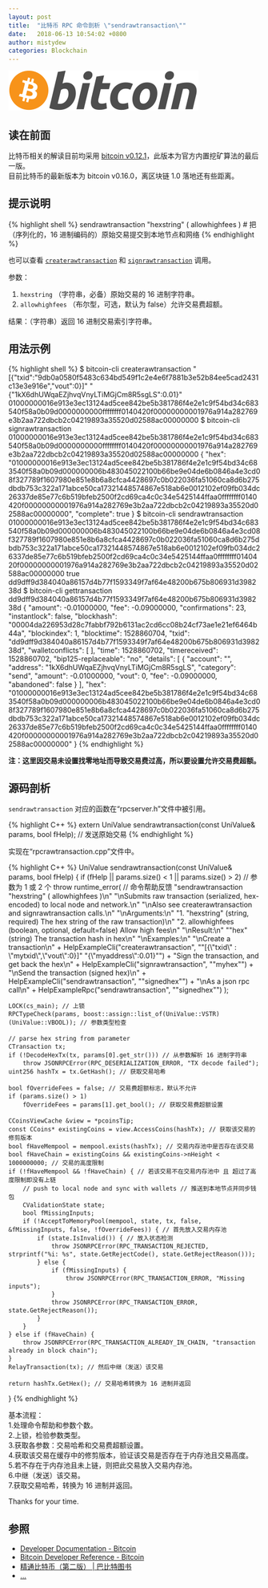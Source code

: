 ```yaml
---
layout: post
title:  "比特币 RPC 命令剖析 \"sendrawtransaction\""
date:   2018-06-13 10:54:02 +0800
author: mistydew
categories: Blockchain
---
```

![bitcoin](/images/20180504/bitcoin.svg)

## 读在前面
比特币相关的解读目前均采用 [bitcoin v0.12.1](https://github.com/bitcoin/bitcoin/tree/v0.12.1)，此版本为官方内置挖矿算法的最后一版。<br>
目前比特币的最新版本为 bitcoin v0.16.0，离区块链 1.0 落地还有些距离。

## 提示说明

{% highlight shell %}
sendrawtransaction "hexstring" ( allowhighfees ) # 把（序列化的，16 进制编码的）原始交易提交到本地节点和网络
{% endhighlight %}

也可以查看 [`createrawtransaction`](/2018/06/13/bitcoin-rpc-command-createrawtransaction) 和 [`signrawtransaction`](/2018/06/13/bitcoin-rpc-command-signrawtransaction) 调用。

参数：<br>
1. `hexstring` （字符串，必备）原始交易的 16 进制字符串。<br>
2. `allowhighfees` （布尔型，可选，默认为 false）允许交易费超额。

结果：（字符串）返回 16 进制交易索引字符串。

## 用法示例

{% highlight shell %}
$ bitcoin-cli createrawtransaction "[{\"txid\":\"9db0a0580f5483c634bd549f1c2e4e6f7881b3e52b84ee5cad2431c13e3e916e\",\"vout\":0}]" "{\"1kX6dhUWqaEZjhvqVnyLTiMGjCm8R5sgLS\":0.01}"
01000000016e913e3ec13124ad5cee842be5b381786f4e2e1c9f54bd34c683540f58a0b09d0000000000ffffffff0140420f00000000001976a914a282769e3b2aa722dbcb2c04219893a35520d02588ac00000000
$ bitcoin-cli signrawtransaction 01000000016e913e3ec13124ad5cee842be5b381786f4e2e1c9f54bd34c683540f58a0b09d0000000000ffffffff0140420f00000000001976a914a282769e3b2aa722dbcb2c04219893a35520d02588ac00000000
{
  "hex": "01000000016e913e3ec13124ad5cee842be5b381786f4e2e1c9f54bd34c683540f58a0b09d000000006b483045022100b66be9e04de6b0846a4e3cd08f327789f1607980e851e8b6a8cfca4428697c0b022036fa51060ca8d6b275dbdb753c322a171abce50ca17321448574867e518ab6e0012102ef09fb034dc26337de85e77c6b519bfeb2500f2cd69ca4c0c34e5425144ffaa0ffffffff0140420f00000000001976a914a282769e3b2aa722dbcb2c04219893a35520d02588ac00000000",
  "complete": true
}
$ bitcoin-cli sendrawtransaction 01000000016e913e3ec13124ad5cee842be5b381786f4e2e1c9f54bd34c683540f58a0b09d000000006b483045022100b66be9e04de6b0846a4e3cd08f327789f1607980e851e8b6a8cfca4428697c0b022036fa51060ca8d6b275dbdb753c322a171abce50ca17321448574867e518ab6e0012102ef09fb034dc26337de85e77c6b519bfeb2500f2cd69ca4c0c34e5425144ffaa0ffffffff0140420f00000000001976a914a282769e3b2aa722dbcb2c04219893a35520d02588ac00000000 true
dd9dff9d384040a86157d4b77f1593349f7af64e48200b675b806931d398238d
$ bitcoin-cli gettransaction dd9dff9d384040a86157d4b77f1593349f7af64e48200b675b806931d398238d
{
  "amount": -0.01000000,
  "fee": -0.09000000,
  "confirmations": 23,
  "instantlock": false,
  "blockhash": "00004da226953d28c7fabbf792b6131ac2cd6cc08b24cf73ae1e21ef6464b44a",
  "blockindex": 1,
  "blocktime": 1528860704,
  "txid": "dd9dff9d384040a86157d4b77f1593349f7af64e48200b675b806931d398238d",
  "walletconflicts": [
  ],
  "time": 1528860702,
  "timereceived": 1528860702,
  "bip125-replaceable": "no",
  "details": [
    {
      "account": "",
      "address": "1kX6dhUWqaEZjhvqVnyLTiMGjCm8R5sgLS",
      "category": "send",
      "amount": -0.01000000,
      "vout": 0,
      "fee": -0.09000000,
      "abandoned": false
    }
  ],
  "hex": "01000000016e913e3ec13124ad5cee842be5b381786f4e2e1c9f54bd34c683540f58a0b09d000000006b483045022100b66be9e04de6b0846a4e3cd08f327789f1607980e851e8b6a8cfca4428697c0b022036fa51060ca8d6b275dbdb753c322a171abce50ca17321448574867e518ab6e0012102ef09fb034dc26337de85e77c6b519bfeb2500f2cd69ca4c0c34e5425144ffaa0ffffffff0140420f00000000001976a914a282769e3b2aa722dbcb2c04219893a35520d02588ac00000000"
}
{% endhighlight %}

**注：这里因交易未设置找零地址而导致交易费过高，所以要设置允许交易费超额。**

## 源码剖析
`sendrawtransaction` 对应的函数在“rpcserver.h”文件中被引用。

{% highlight C++ %}
extern UniValue sendrawtransaction(const UniValue& params, bool fHelp); // 发送原始交易
{% endhighlight %}

实现在“rpcrawtransaction.cpp”文件中。

{% highlight C++ %}
UniValue sendrawtransaction(const UniValue& params, bool fHelp)
{
    if (fHelp || params.size() < 1 || params.size() > 2) // 参数为 1 或 2 个
        throw runtime_error( // 命令帮助反馈
            "sendrawtransaction \"hexstring\" ( allowhighfees )\n"
            "\nSubmits raw transaction (serialized, hex-encoded) to local node and network.\n"
            "\nAlso see createrawtransaction and signrawtransaction calls.\n"
            "\nArguments:\n"
            "1. \"hexstring\"    (string, required) The hex string of the raw transaction)\n"
            "2. allowhighfees    (boolean, optional, default=false) Allow high fees\n"
            "\nResult:\n"
            "\"hex\"             (string) The transaction hash in hex\n"
            "\nExamples:\n"
            "\nCreate a transaction\n"
            + HelpExampleCli("createrawtransaction", "\"[{\\\"txid\\\" : \\\"mytxid\\\",\\\"vout\\\":0}]\" \"{\\\"myaddress\\\":0.01}\"") +
            "Sign the transaction, and get back the hex\n"
            + HelpExampleCli("signrawtransaction", "\"myhex\"") +
            "\nSend the transaction (signed hex)\n"
            + HelpExampleCli("sendrawtransaction", "\"signedhex\"") +
            "\nAs a json rpc call\n"
            + HelpExampleRpc("sendrawtransaction", "\"signedhex\"")
        );

    LOCK(cs_main); // 上锁
    RPCTypeCheck(params, boost::assign::list_of(UniValue::VSTR)(UniValue::VBOOL)); // 参数类型检查

    // parse hex string from parameter
    CTransaction tx;
    if (!DecodeHexTx(tx, params[0].get_str())) // 从参数解析 16 进制字符串
        throw JSONRPCError(RPC_DESERIALIZATION_ERROR, "TX decode failed");
    uint256 hashTx = tx.GetHash(); // 获取交易哈希

    bool fOverrideFees = false; // 交易费超额标志，默认不允许
    if (params.size() > 1)
        fOverrideFees = params[1].get_bool(); // 获取交易费超额设置

    CCoinsViewCache &view = *pcoinsTip;
    const CCoins* existingCoins = view.AccessCoins(hashTx); // 获取该交易的修剪版本
    bool fHaveMempool = mempool.exists(hashTx); // 交易内存池中是否存在该交易
    bool fHaveChain = existingCoins && existingCoins->nHeight < 1000000000; // 交易的高度限制
    if (!fHaveMempool && !fHaveChain) { // 若该交易不在交易内存池中 且 超过了高度限制即没有上链
        // push to local node and sync with wallets // 推送到本地节点并同步钱包
        CValidationState state;
        bool fMissingInputs;
        if (!AcceptToMemoryPool(mempool, state, tx, false, &fMissingInputs, false, !fOverrideFees)) { // 首先放入交易内存池
            if (state.IsInvalid()) { // 放入状态检测
                throw JSONRPCError(RPC_TRANSACTION_REJECTED, strprintf("%i: %s", state.GetRejectCode(), state.GetRejectReason()));
            } else {
                if (fMissingInputs) {
                    throw JSONRPCError(RPC_TRANSACTION_ERROR, "Missing inputs");
                }
                throw JSONRPCError(RPC_TRANSACTION_ERROR, state.GetRejectReason());
            }
        }
    } else if (fHaveChain) {
        throw JSONRPCError(RPC_TRANSACTION_ALREADY_IN_CHAIN, "transaction already in block chain");
    }
    RelayTransaction(tx); // 然后中继（发送）该交易

    return hashTx.GetHex(); // 交易哈希转换为 16 进制并返回
}
{% endhighlight %}

基本流程：<br>
1.处理命令帮助和参数个数。<br>
2.上锁，检验参数类型。<br>
3.获取各参数：交易哈希和交易费超额设置。<br>
4.获取该交易在缓存中的修剪版本，验证该交易是否存在于内存池且交易高度。<br>
5.若不存在于内存池且未上链，则把此交易放入交易内存池。<br>
6.中继（发送）该交易。<br>
7.获取交易哈希，转换为 16 进制并返回。

Thanks for your time.

## 参照
* [Developer Documentation - Bitcoin](https://bitcoin.org/en/developer-documentation)
* [Bitcoin Developer Reference - Bitcoin](https://bitcoin.org/en/developer-reference#sendrawtransaction)
* [精通比特币（第二版） \| 巴比特图书](http://book.8btc.com/masterbitcoin2cn)
* [...](https://github.com/mistydew/blockchain)
